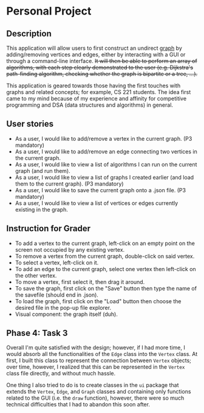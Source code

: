 # Personal Project 


## Description

This application will allow users to first construct an undirect [graph](https://en.wikipedia.org/wiki/Graph_(discrete_mathematics)) by adding/removing vertices and edges, either by interacting with a GUI or through a command-line interface. ~~It will then be able to perform an array of algorithms, with each step clearly demonstrated to the user (e.g. Dijkstra's path-finding algorithm, checking whether the graph is bipartite or a tree, ...).~~

This application is geared towards those having the first touches with graphs and related concepts; for example, CS 221 students. The idea first came to my mind because of my experience and affinity for competitive programming and DSA (data structures and algorithms) in general.

## User stories

- As a user, I would like to add/remove a vertex in the current graph.                                      (P3 mandatory)
- As a user, I would like to add/remove an edge connecting two vertices in the current graph.
- As a user, I would like to view a list of algorithms I can run on the current graph (and run them).
- As a user, I would like to view a list of graphs I created earlier (and load them to the current graph).  (P3 mandatory)
- As a user, I would like to save the current graph onto a .json file.                                      (P3 mandatory)
- As a user, I would like to view a list of vertices or edges currently existing in the graph.


## Instruction for Grader

- To add a vertex to the current graph, left-click on an empty point on the screen not occupied by any existing vertex.
- To remove a vertex from the current graph, double-click on said vertex.
- To select a vertex, left-click on it.
- To add an edge to the current graph, select one vertex then left-click on the other vertex.
- To move a vertex, first select it, then drag it around.
- To save the graph, first click on the "Save" button then type the name of the savefile (should end in .json).
- To load the graph, first click on the "Load" button then choose the desired file in the pop-up file explorer.
- Visual component: the graph itself (duh).

## Phase 4: Task 3

Overall I'm quite satisfied with the design; however, if I had more time, I would absorb all the functionalities of the `Edge` class into the `Vertex` class. At first, I built this class to represent the connection between `Vertex` objects; over time, however, I realized that this can be represented in the `Vertex` class file directly, and without much hassle.

One thing I also tried to do is to create classes in the `ui` package that extends the `Vertex`, `Edge`, and `Graph` classes and containing only functions related to the GUI (i.e. the `draw` function), however, there were so much technical difficulties that I had to abandon this soon after.
